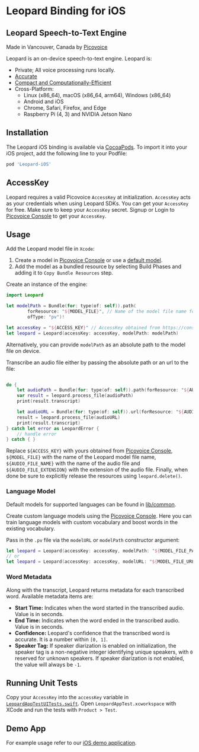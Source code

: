 # Leopard Binding for iOS

## Leopard Speech-to-Text Engine

Made in Vancouver, Canada by [Picovoice](https://picovoice.ai)

Leopard is an on-device speech-to-text engine. Leopard is:

- Private; All voice processing runs locally.
- [Accurate](https://picovoice.ai/docs/benchmark/stt/)
- [Compact and Computationally-Efficient](https://github.com/Picovoice/speech-to-text-benchmark#rtf)
- Cross-Platform:
  - Linux (x86_64), macOS (x86_64, arm64), Windows (x86_64)
  - Android and iOS
  - Chrome, Safari, Firefox, and Edge
  - Raspberry Pi (4, 3) and NVIDIA Jetson Nano

## Installation

<!-- markdown-link-check-disable -->
The Leopard iOS binding is available via [CocoaPods](https://cocoapods.org/pods/Leopard-iOS). To import it into your iOS project, add the following line to your Podfile:
<!-- markdown-link-check-enable -->
```ruby
pod 'Leopard-iOS'
```

## AccessKey

Leopard requires a valid Picovoice `AccessKey` at initialization. `AccessKey` acts as your credentials when using Leopard SDKs.
You can get your `AccessKey` for free. Make sure to keep your `AccessKey` secret.
Signup or Login to [Picovoice Console](https://console.picovoice.ai/) to get your `AccessKey`.

## Usage

Add the Leopard model file in `Xcode`:

1. Create a model in [Picovoice Console](https://console.picovoice.ai/) or use a [default model](../../lib/common/).
2. Add the model as a bundled resource by selecting Build Phases and adding it to `Copy Bundle Resources` step.

Create an instance of the engine:

```swift
import Leopard

let modelPath = Bundle(for: type(of: self)).path(
        forResource: "${MODEL_FILE}", // Name of the model file name for Leopard
        ofType: "pv")!

let accessKey = "${ACCESS_KEY}" // AccessKey obtained from https://console.picovoice.ai/access_key
let leopard = Leopard(accessKey: accessKey, modelPath: modelPath)
```

Alternatively, you can provide `modelPath` as an absolute path to the model file on device.

Transcribe an audio file either by passing the absolute path or an url to the file:

```swift

do {
    let audioPath = Bundle(for: type(of: self)).path(forResource: "${AUDIO_FILE_NAME}", ofType: "${AUDIO_FILE_EXTENSION}")
    var result = leopard.process_file(audioPath)
    print(result.transcript)

    let audioURL = Bundle(for: type(of: self)).url(forResource: "${AUDIO_FILE_NAME}", withExtension: "${AUDIO_FILE_EXTENSION}")
    result = leopard.process_file(audioURL)
    print(result.transcript)
} catch let error as LeopardError {
    // handle error
} catch { }
```


Replace `${ACCESS_KEY}` with yours obtained from [Picovoice Console](https://console.picovoice.ai/), `${MODEL_FILE}`
with the name of the Leopard model file name, `${AUDIO_FILE_NAME}` with the name of the audio file and
`${AUDIO_FILE_EXTENSION}` with the extension of the audio file. Finally, when done be sure to explicitly release
the resources using `leopard.delete()`.

### Language Model

Default models for supported languages can be found in [lib/common](../../lib/common).

Create custom language models using the [Picovoice Console](https://console.picovoice.ai/). Here you can train
language models with custom vocabulary and boost words in the existing vocabulary.

Pass in the `.pv` file via the `modelURL` or `modelPath` constructor argument:
```swift
let leopard = Leopard(accessKey: accessKey, modelPath: "${MODEL_FILE_PATH")
// or
let leopard = Leopard(accessKey: accessKey, modelURL: "${MODEL_FILE_URL}")
```

### Word Metadata

Along with the transcript, Leopard returns metadata for each transcribed word. Available metadata items are:

- **Start Time:** Indicates when the word started in the transcribed audio. Value is in seconds.
- **End Time:** Indicates when the word ended in the transcribed audio. Value is in seconds.
- **Confidence:** Leopard's confidence that the transcribed word is accurate. It is a number within `[0, 1]`.
- **Speaker Tag:** If speaker diarization is enabled on initialization, the speaker tag is a non-negative integer identifying unique speakers, with `0` reserved for unknown speakers. If speaker diarization is not enabled, the value will always be `-1`.

## Running Unit Tests

Copy your `AccessKey` into the `accessKey` variable in [`LeopardAppTestUITests.swift`](LeopardAppTest/LeopardAppTestUITests/LeopardAppTestUITests.swift). Open `LeopardAppTest.xcworkspace` with XCode and run the tests with `Product > Test`.

## Demo App

For example usage refer to our [iOS demo application](../../demo/ios).
